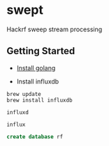 # swept
Hackrf sweep stream processing

## Getting Started

- [Install golang](https://golang.org/doc/install)

- Install influxdb

```shell script
brew update
brew install influxdb
```

```shell script
influxd
```

```shell script
influx
```
```sql
create database rf
```